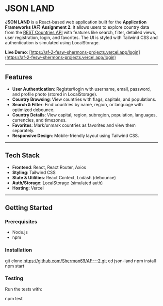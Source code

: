 #  JSON LAND

**JSON LAND** is a React-based web application built for the **Application Frameworks (AF) Assignment 2**. It allows users to explore country data from the [REST Countries API](https://restcountries.com/) with features like search, filter, detailed views, user registration, login, and favorites. The UI is styled with Tailwind CSS and authentication is simulated using LocalStorage.

**Live Demo**: [https://af-2-fesw-shermons-projects.vercel.app/login](https://af-2-fesw-shermons-projects.vercel.app/login)

---

## Features

- **User Authentication**: Register/login with username, email, password, and profile photo (stored in LocalStorage).
- **Country Browsing**: View countries with flags, capitals, and populations.
- **Search & Filter**: Find countries by name, region, or language with optimized debounce.
- **Country Details**: View capital, region, subregion, population, languages, currencies, and timezones.
- **Favorites**: Mark/unmark countries as favorites and view them separately.
- **Responsive Design**: Mobile-friendly layout using Tailwind CSS.

---

##  Tech Stack

- **Frontend**: React, React Router, Axios
- **Styling**: Tailwind CSS
- **State & Utilities**: React Context, Lodash (debounce)
- **Auth/Storage**: LocalStorage (simulated auth)
- **Hosting**: Vercel

---

## Getting Started

### Prerequisites
- Node.js 
- npm 

### Installation
git clone https://github.com/Shermon69/AF---2.git
cd json-land
npm install
npm start

### Testing
Run the tests with:

npm test